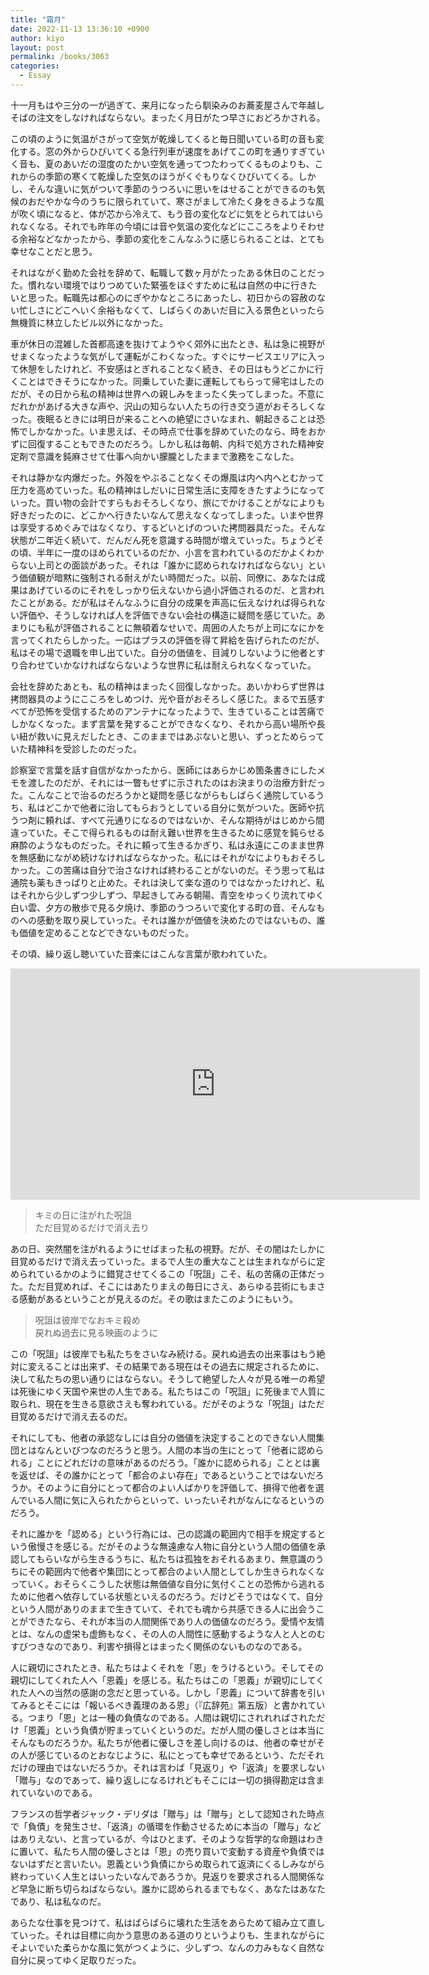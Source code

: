 ```yaml
---
title: "霜月"
date: 2022-11-13 13:36:10 +0900
author: kiyo
layout: post
permalink: /books/3063
categories:
  - Essay
---
```

十一月もはや三分の一が過ぎて、来月になったら馴染みのお蕎麦屋さんで年越しそばの注文をしなければならない。まったく月日がたつ早さにおどろかされる。

この頃のように気温がさがって空気が乾燥してくると毎日聞いている町の音も変化する。窓の外からひびいてくる急行列車が速度をあげてこの町を通りすぎていく音も、夏のあいだの湿度のたかい空気を通ってつたわってくるものよりも、これからの季節の寒くて乾燥した空気のほうがくぐもりなくひびいてくる。しかし、そんな違いに気がついて季節のうつろいに思いをはせることができるのも気候のおだやかな今のうちに限られていて、寒さがまして冷たく身をきるような風が吹く頃になると、体が芯から冷えて、もう音の変化などに気をとられてはいられなくなる。それでも昨年の今頃には音や気温の変化などにこころをよりそわせる余裕などなかったから、季節の変化をこんなふうに感じられることは、とても幸せなことだと思う。

それはながく勤めた会社を辞めて、転職して数ヶ月がたったある休日のことだった。慣れない環境ではりつめていた緊張をほぐすために私は自然の中に行きたいと思った。転職先は都心のにぎやかなところにあったし、初日からの容赦のない忙しさにどこへいく余裕もなくて、しばらくのあいだ目に入る景色といったら無機質に林立したビル以外になかった。

車が休日の混雑した首都高速を抜けてようやく郊外に出たとき、私は急に視野がせまくなったような気がして運転がこわくなった。すぐにサービスエリアに入って休憩をしたけれど、不安感はとぎれることなく続き、その日はもうどこかに行くことはできそうになかった。同乗していた妻に運転してもらって帰宅はしたのだが、その日から私の精神は世界への親しみをまったく失ってしまった。不意にだれかがあげる大きな声や、沢山の知らない人たちの行き交う道がおそろしくなった。夜眠るときには明日が来ることへの絶望にさいなまれ、朝起きることは恐怖でしかなかった。いま思えば、その時点で仕事を辞めていたのなら、時をおかずに回復することもできたのだろう。しかし私は毎朝、内科で処方された精神安定剤で意識を鈍麻させて仕事へ向かい朦朧としたままで激務をこなした。

それは静かな内爆だった。外殻をやぶることなくその爆風は内へ内へとむかって圧力を高めていった。私の精神はしだいに日常生活に支障をきたすようになっていった。買い物の会計ですらもおそろしくなり、旅にでかけることがなによりも好きだったのに、どこかへ行きたいなんて思えなくなってしまった。いまや世界は享受するめぐみではなくなり、するどいとげのついた拷問器具だった。そんな状態が二年近く続いて、だんだん死を意識する時間が増えていった。ちょうどその頃、半年に一度のほめられているのだか、小言を言われているのだかよくわからない上司との面談があった。それは「誰かに認められなければならない」という価値観が暗黙に強制される耐えがたい時間だった。以前、同僚に、あなたは成果はあげているのにそれをしっかり伝えないから過小評価されるのだ、と言われたことがある。だが私はそんなふうに自分の成果を声高に伝えなければ得られない評価や、そうしなければ人を評価できない会社の構造に疑問を感じていた。あまりにも私が評価されることに無頓着なせいで、周囲の人たちが上司になにかを言ってくれたらしかった。一応はプラスの評価を得て昇給を告げられたのだが、私はその場で退職を申し出ていた。自分の価値を、目減りしないように他者とすり合わせていかなければならないような世界に私は耐えられなくなっていた。

会社を辞めたあとも、私の精神はまったく回復しなかった。あいかわらず世界は拷問器具のようにこころをしめつけ、光や音がおそろしく感じた。まるで五感すべてが恐怖を受信するためのアンテナになったようで、生きていることは苦痛でしかなくなった。まず言葉を発することができなくなり、それから高い場所や長い紐が救いに見えだしたとき、このままではあぶないと思い、ずっとためらっていた精神科を受診したのだった。

診察室で言葉を話す自信がなかったから、医師にはあらかじめ箇条書きにしたメモを渡したのだが、それには一瞥もせずに示されたのはお決まりの治療方針だった。こんなことで治るのだろうかと疑問を感じながらもしばらく通院しているうち、私はどこかで他者に治してもらおうとしている自分に気がついた。医師や抗うつ剤に頼れば、すべて元通りになるのではないか、そんな期待がはじめから間違っていた。そこで得られるものは耐え難い世界を生きるために感覚を鈍らせる麻酔のようなものだった。それに頼って生きるかぎり、私は永遠にこのまま世界を無感動にながめ続けなければならなかった。私にはそれがなによりもおそろしかった。この苦痛は自分で治さなければ終わることがないのだ。そう思って私は通院も薬もきっぱりと止めた。それは決して楽な道のりではなかったけれど、私はそれから少しずつ少しずつ、早起きしてみる朝陽、青空をゆっくり流れてゆく白い雲、夕方の散歩で見る夕焼け、季節のうつろいで変化する町の音、そんなものへの感動を取り戻していった。それは誰かが価値を決めたのではないもの、誰も価値を定めることなどできないものだった。

その頃、繰り返し聴いていた音楽にはこんな言葉が歌われていた。

<iframe width="655" height="370" src="https://www.youtube.com/embed/gxfsh1LpNE0" title="YouTube video player" frameborder="0" allow="accelerometer; autoplay; clipboard-write; encrypted-media; gyroscope; picture-in-picture" allowfullscreen></iframe>

>キミの日に注がれた呪詛  
>ただ目覚めるだけで消え去り

あの日、突然闇を注がれるようにせばまった私の視野。だが、その闇はたしかに目覚めるだけで消え去っていった。まるで人生の重大なことは生まれながらに定められているかのように錯覚させてくるこの「呪詛」こそ、私の苦痛の正体だった。ただ目覚めれば、そこにはあたりまえの毎日にさえ、あらゆる芸術にもまさる感動があるということが見えるのだ。その歌はまたこのようにもいう。

>呪詛は彼岸でなおキミ殺め  
>戻れぬ過去に見る映画のように

この「呪詛」は彼岸でも私たちをさいなみ続ける。戻れぬ過去の出来事はもう絶対に変えることは出来ず、その結果である現在はその過去に規定されるために、決して私たちの思い通りにはならない。そうして絶望した人々が見る唯一の希望は死後にゆく天国や来世の人生である。私たちはこの「呪詛」に死後まで人質に取られ、現在を生きる意欲さえも奪われている。だがそのような「呪詛」はただ目覚めるだけで消え去るのだ。

それにしても、他者の承認なしには自分の価値を決定することのできない人間集団とはなんといびつなのだろうと思う。人間の本当の生にとって「他者に認められる」ことにどれだけの意味があるのだろう。「誰かに認められる」こととは裏を返せば、その誰かにとって「都合のよい存在」であるということではないだろうか。そのように自分にとって都合のよい人ばかりを評価して、損得で他者を選んでいる人間に気に入られたからといって、いったいそれがなんになるというのだろう。

それに誰かを「認める」という行為には、己の認識の範囲内で相手を規定するという傲慢さを感じる。だがそのような無遠慮な人物に自分という人間の価値を承認してもらいながら生きるうちに、私たちは孤独をおそれるあまり、無意識のうちにその範囲内で他者や集団にとって都合のよい人間としてしか生きられなくなっていく。おそらくこうした状態は無価値な自分に気付くことの恐怖から逃れるために他者へ依存している状態といえるのだろう。だけどそうではなくて、自分という人間がありのままで生きていて、それでも魂から共感できる人に出会うことができたなら、それが本当の人間関係であり人の価値なのだろう。愛情や友情とは、なんの虚栄も虚飾もなく、その人の人間性に感動するような人と人とのむすびつきなのであり、利害や損得とはまったく関係のないものなのである。

人に親切にされたとき、私たちはよくそれを「恩」をうけるという。そしてその親切にしてくれた人へ「恩義」を感じる。私たちはこの「恩義」が親切にしてくれた人への当然の感謝の念だと思っている。しかし「恩義」について辞書を引いてみるとそこには「報いるべき義理のある恩」（『広辞苑』第五版）と書かれている。つまり「恩」とは一種の負債なのである。人間は親切にされれればされただけ「恩義」という負債が貯まっていくというのだ。だが人間の優しさとは本当にそんなものだろうか。私たちが他者に優しさを差し向けるのは、他者の幸せがその人が感じているのとおなじように、私にとっても幸せであるという、ただそれだけの理由ではないだろうか。それは言わば「見返り」や「返済」を要求しない「贈与」なのであって、繰り返しになるけれどもそこには一切の損得勘定は含まれていないのである。

フランスの哲学者ジャック・デリダは「贈与」は「贈与」として認知された時点で「負債」を発生させ、「返済」の循環を作動させるために本当の「贈与」などはありえない、と言っているが、今はひとまず、そのような哲学的な命題はわきに置いて、私たち人間の優しさとは「恩」の売り買いで変動する資産や負債ではないはずだと言いたい。恩義という負債にからめ取られて返済にくるしみながら終わっていく人生とはいったいなんであろうか。見返りを要求される人間関係など早急に断ち切らねばならない。誰かに認められるまでもなく、あなたはあなたであり、私は私なのだ。

あらたな仕事を見つけて、私はばらばらに壊れた生活をあらためて組み立て直していった。それは目標に向かう意思のある道のりというよりも、生まれながらにそよいでいた柔らかな風に気がつくように、少しずつ、なんの力みもなく自然な自分に戻ってゆく足取りだった。
